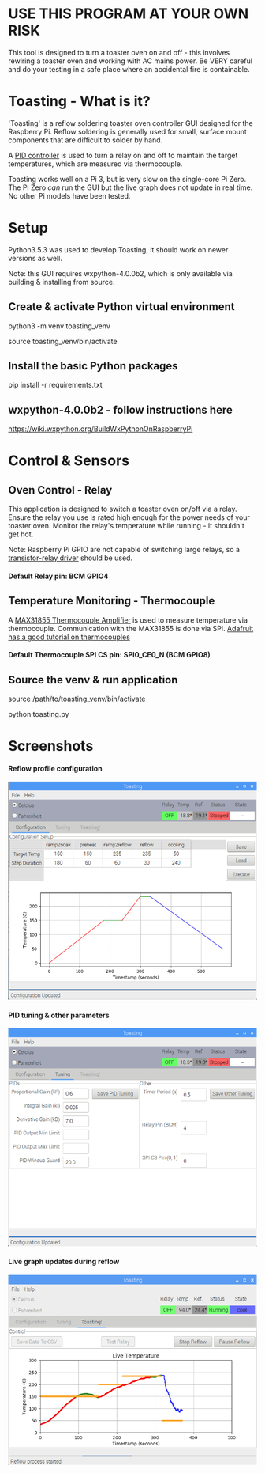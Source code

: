 # USE THIS PROGRAM AT YOUR OWN RISK
This tool is designed to turn a toaster oven on and off - this involves rewiring a toaster
oven and working with AC mains power. Be VERY careful and do your testing in a safe place
where an accidental fire is containable.

# Toasting - What is it?
'Toasting' is a reflow soldering toaster oven controller GUI designed for the Raspberry Pi.
Reflow soldering is generally used for small, surface mount components that are difficult
to solder by hand.

A [PID controller](https://en.wikipedia.org/wiki/PID_controller) is used to turn a relay 
on and off to maintain the target temperatures, which are measured via thermocouple.

Toasting works well on a Pi 3, but is very slow on the single-core Pi Zero. 
The Pi Zero *can* run the GUI but the live graph does not update in real time.
No other Pi models have been tested.

# Setup
Python3.5.3 was used to develop Toasting, it should work on newer versions as well. 

Note: this GUI requires wxpython-4.0.0b2, which is only available via building & installing from source.

## Create & activate Python virtual environment
python3 -m venv toasting_venv

source toasting_venv/bin/activate

## Install the basic Python packages
pip install -r requirements.txt

## wxpython-4.0.0b2 - follow instructions here
https://wiki.wxpython.org/BuildWxPythonOnRaspberryPi

# Control & Sensors

## Oven Control - Relay
This application is designed to switch a toaster oven on/off via a relay. 
Ensure the relay you use is rated high enough for the power needs of your toaster oven.
Monitor the relay's temperature while running - it shouldn't get hot.

Note: Raspberry Pi GPIO are not capable of switching large relays,
so a [transistor-relay driver](http://www.electronics-tutorials.ws/blog/relay-switch-circuit.html) 
should be used.

#### Default Relay pin: BCM GPIO4

## Temperature Monitoring - Thermocouple
A [MAX31855 Thermocouple Amplifier](https://www.adafruit.com/product/269) is used to 
measure temperature via thermocouple. 
Communication with the MAX31855 is done via SPI. 
[Adafruit has a good tutorial on thermocouples](https://learn.adafruit.com/thermocouple?view=all)

#### Default Thermocouple SPI CS pin: SPI0_CE0_N (BCM GPIO8) 

## Source the venv & run application
source /path/to/toasting_venv/bin/activate

python toasting.py

# Screenshots
#### Reflow profile configuration
![Reflow Profile Configuration](https://github.com/imchipwood/Toasting/blob/master/doc/panel_reflow_configuration.png?raw=true)

#### PID tuning & other parameters
![PID Tuning & Other Parameters](https://github.com/imchipwood/Toasting/blob/master/doc/panel_tuning.png?raw=true)

#### Live graph updates during reflow
![Live Graph Screenshot](https://raw.githubusercontent.com/imchipwood/Toasting/master/doc/panel_toasting.png)
